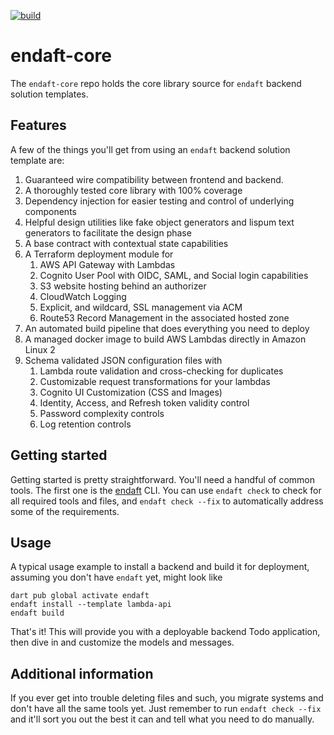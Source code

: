 [![build](https://github.com/endaft/endaft-core/actions/workflows/workflow_build.yaml/badge.svg)](https://github.com/endaft/endaft-core/actions/workflows/workflow_build.yaml)

# endaft-core

The `endaft-core` repo holds the core library source for `endaft` backend solution templates.

## Features

A few of the things you'll get from using an `endaft` backend solution template are:

1. Guaranteed wire compatibility between frontend and backend.
2. A thoroughly tested core library with 100% coverage
3. Dependency injection for easier testing and control of underlying components
4. Helpful design utilities like fake object generators and lispum text generators to facilitate the design phase
5. A base contract with contextual state capabilities
6. A Terraform deployment module for
   1. AWS API Gateway with Lambdas
   2. Cognito User Pool with OIDC, SAML, and Social login capabilities
   3. S3 website hosting behind an authorizer
   4. CloudWatch Logging
   5. Explicit, and wildcard, SSL management via ACM
   6. Route53 Record Management in the associated hosted zone
7. An automated build pipeline that does everything you need to deploy
8. A managed docker image to build AWS Lambdas directly in Amazon Linux 2
9. Schema validated JSON configuration files with
   1.  Lambda route validation and cross-checking for duplicates
   2.  Customizable request transformations for your lambdas
   3.  Cognito UI Customization (CSS and Images)
   4.  Identity, Access, and Refresh token validity control
   5.  Password complexity controls
   6.  Log retention controls

## Getting started

Getting started is pretty straightforward. You'll need a handful of common tools. The first one is the [endaft](https://github.com/endaft/endaft-cli) CLI. You can use `endaft check` to check for all required tools and files, and `endaft check --fix` to automatically address some of the requirements.

## Usage

A typical usage example to install a backend and build it for deployment, assuming you don't have `endaft` yet, might look like

```shell
dart pub global activate endaft
endaft install --template lambda-api
endaft build
```

That's it! This will provide you with a deployable backend Todo application, then dive in and customize the models and messages.

## Additional information

If you ever get into trouble deleting files and such, you migrate systems and don't have all the same tools yet. Just remember to run `endaft check --fix` and it'll sort you out the best it can and tell what you need to do manually.
